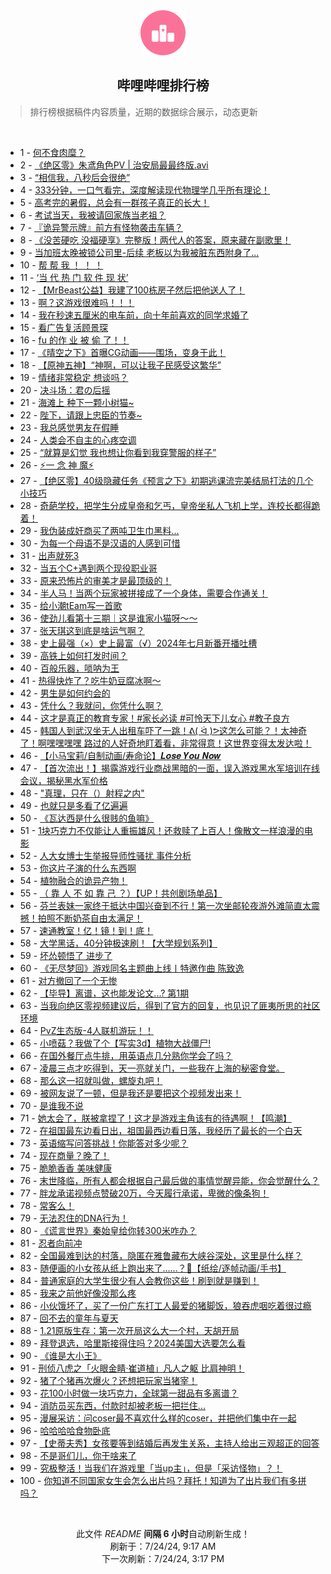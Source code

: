 <div align="center">
    <img src="./assets/icon_rank.png" alt="logo" />
    <h2>哔哩哔哩排行榜</h>
</div>

> 排行榜根据稿件内容质量，近期的数据综合展示，动态更新

<br />

<ul><li><span>1 - <a href=https://www.bilibili.com/BV1gE421w7DZ>何不食肉糜？</a></span></li><li><span>2 - <a href=https://www.bilibili.com/BV1KE421A7EY>《绝区零》朱鸢角色PV | 治安局最最终版.avi</a></span></li><li><span>3 - <a href=https://www.bilibili.com/BV1H142187Sv>“相信我，八秒后会很绝”</a></span></li><li><span>4 - <a href=https://www.bilibili.com/BV1cz421i7k8>333分钟，一口气看完，深度解读现代物理学几乎所有理论！</a></span></li><li><span>5 - <a href=https://www.bilibili.com/BV1hr421K77A>高考完的暑假，总会有一群孩子真正的长大！</a></span></li><li><span>6 - <a href=https://www.bilibili.com/BV1fz421v7YM>考试当天，我被请回家族当老祖？</a></span></li><li><span>7 - <a href=https://www.bilibili.com/BV1Di421h7DU>『诡异警示牌』前方有怪物袭击车辆？</a></span></li><li><span>8 - <a href=https://www.bilibili.com/BV1c4421f72c>《没苦硬吃 没福硬享》完整版！两代人的答案，原来藏在副歌里！</a></span></li><li><span>9 - <a href=https://www.bilibili.com/BV13E421w7Bx>当加班太晚被锁公司里-后续 老板以为我被脏东西附身了...</a></span></li><li><span>10 - <a href=https://www.bilibili.com/BV1nH4y1c7aT>帮 帮 我 ！ ！ ！</a></span></li><li><span>11 - <a href=https://www.bilibili.com/BV1Y4421Z7VY>‘当 代 热 门 软 件 现 状’</a></span></li><li><span>12 - <a href=https://www.bilibili.com/BV1XS411A77b>【MrBeast公益】我建了100栋房子然后把他送人了！</a></span></li><li><span>13 - <a href=https://www.bilibili.com/BV13z421i75E>啊？这游戏很难吗！！！</a></span></li><li><span>14 - <a href=https://www.bilibili.com/BV1uf421B7ow>我在秒速五厘米的电车前，向十年前喜欢的同学求婚了</a></span></li><li><span>15 - <a href=https://www.bilibili.com/BV1tW42197eD>看广告复活顾景琛</a></span></li><li><span>16 - <a href=https://www.bilibili.com/BV1hx4y147Kp>fu 的作 业 被 偷 了！！</a></span></li><li><span>17 - <a href=https://www.bilibili.com/BV1XE421w7sZ>《晴空之下》首曝CG动画——围场，变身于此！</a></span></li><li><span>18 - <a href=https://www.bilibili.com/BV1yr421K7mw>【原神五神】“神啊，可以让我子民感受这繁华”</a></span></li><li><span>19 - <a href=https://www.bilibili.com/BV1ux4y147td>情绪非常稳定 想谈吗？</a></span></li><li><span>20 - <a href=https://www.bilibili.com/BV1XH4y1c7qf>决斗场：君の后摇</a></span></li><li><span>21 - <a href=https://www.bilibili.com/BV15i421a7yX>海滩上 种下一颗小树猫~</a></span></li><li><span>22 - <a href=https://www.bilibili.com/BV1TH4y1c7ML>陛下，请跟上忠臣的节奏~</a></span></li><li><span>23 - <a href=https://www.bilibili.com/BV1Ty411v7BT>我总感觉男友在假睡</a></span></li><li><span>24 - <a href=https://www.bilibili.com/BV1yE4m1R7XX>人类会不自主的心疼空调</a></span></li><li><span>25 - <a href=https://www.bilibili.com/BV1KE421w7tk>“就算是幻觉 我也想让你看到我穿警服的样子”</a></span></li><li><span>26 - <a href=https://www.bilibili.com/BV1W142187yf>⚡️一 念 神 魔⚡️</a></span></li><li><span>27 - <a href=https://www.bilibili.com/BV11r421M7YS>【绝区零】40级隐藏任务《预言之下》初期逃课流完美结局打法的几个小技巧</a></span></li><li><span>28 - <a href=https://www.bilibili.com/BV1Tz421B7mm>奇葩学校，把学生分成皇帝和乞丐，皇帝坐私人飞机上学，连校长都得跪着！</a></span></li><li><span>29 - <a href=https://www.bilibili.com/BV1tr421K7Kv>我伪装成奸商买了两吨卫生巾黑料...</a></span></li><li><span>30 - <a href=https://www.bilibili.com/BV1pz421B73W>为每一个母语不是汉语的人感到可惜</a></span></li><li><span>31 - <a href=https://www.bilibili.com/BV1J142187Di>出声就死3</a></span></li><li><span>32 - <a href=https://www.bilibili.com/BV1T1421t7Ls>当五个C+遇到两个现役职业哥</a></span></li><li><span>33 - <a href=https://www.bilibili.com/BV1z4421Z7wy>原来恐怖片的审美才是最顶级的！</a></span></li><li><span>34 - <a href=https://www.bilibili.com/BV1iy411i7uu>半人马！当两个玩家被拼接成了一个身体，需要合作通关！</a></span></li><li><span>35 - <a href=https://www.bilibili.com/BV1bz421i7yY>给小潮tEam写一首歌</a></span></li><li><span>36 - <a href=https://www.bilibili.com/BV1tw4m1k7Rq>使劲儿看第十三期｜这是谁家小猫呀～～</a></span></li><li><span>37 - <a href=https://www.bilibili.com/BV1DM4m1y7zP>张天琪这到底是啥运气啊？</a></span></li><li><span>38 - <a href=https://www.bilibili.com/BV1mi42167TM>史上最强（×）史上最富（√）2024年七月新番开播吐槽</a></span></li><li><span>39 - <a href=https://www.bilibili.com/BV1ZT42167tS>高铁上如何打发时间？</a></span></li><li><span>40 - <a href=https://www.bilibili.com/BV1TH4y1c7DQ>百般乐器，唢呐为王</a></span></li><li><span>41 - <a href=https://www.bilibili.com/BV1HU411S77v>热得快炸了？吃牛奶豆腐冰啊～</a></span></li><li><span>42 - <a href=https://www.bilibili.com/BV1jf421i7s8>男生是如何约会的</a></span></li><li><span>43 - <a href=https://www.bilibili.com/BV1mS411w7gw>凭什么？我就问，你凭什么啊？</a></span></li><li><span>44 - <a href=https://www.bilibili.com/BV1Df421q7ao>这才是真正的教育专家！#家长必读 #可怜天下儿女心 #教子良方</a></span></li><li><span>45 - <a href=https://www.bilibili.com/BV1iH4y1c7mt>韩国人到武汉坐无人出租车吓了一跳！ᕕ( ᐛ )ᕗ这怎么可能？！太神奇了！啊嘿嘿嘿嘿 路过的人好奇地盯着看，非常得意！这世界变得太发达啦！</a></span></li><li><span>46 - <a href=https://www.bilibili.com/BV1ST421k7RS>【小马宝莉/自制动画/寿命论】𝑳𝒐𝒔𝒆 𝒀𝒐𝒖 𝑵𝒐𝒘</a></span></li><li><span>47 - <a href=https://www.bilibili.com/BV1MX8ceHEn2>【首次流出！】揭露游戏行业商战黑暗的一面，误入游戏黑水军培训在线会议，揭秘黑水军价格</a></span></li><li><span>48 - <a href=https://www.bilibili.com/BV1FE4m1d7sv>"真理，只在（）射程之内"</a></span></li><li><span>49 - <a href=https://www.bilibili.com/BV114421U7ep>也就只是多看了亿遍遍</a></span></li><li><span>50 - <a href=https://www.bilibili.com/BV1Mx4y147Ab>《瓦达西是什么很贱的鱼嘛》</a></span></li><li><span>51 - <a href=https://www.bilibili.com/BV1pM4m1y7wh>1块巧克力不仅能让人重振雄风！还救赎了上百人！像散文一样浪漫的电影</a></span></li><li><span>52 - <a href=https://www.bilibili.com/BV1Cy411e7ar>人大女博士生举报导师性骚扰 事件分析</a></span></li><li><span>53 - <a href=https://www.bilibili.com/BV1er421M7BS>你这片子演的什么东西啊</a></span></li><li><span>54 - <a href=https://www.bilibili.com/BV1ZE4m1X7Cj>植物融合的诡异产物！</a></span></li><li><span>55 - <a href=https://www.bilibili.com/BV1H4421S7CD>（ 靠 人 不 如 靠 己 ？）【UP！共创剧场单品】</a></span></li><li><span>56 - <a href=https://www.bilibili.com/BV11f421q7z1>芬兰表妹一家终于抵达中国兴奋到不行！第一次坐邮轮夜游外滩简直太震撼！拍照不断奶茶自由太满足！</a></span></li><li><span>57 - <a href=https://www.bilibili.com/BV1gb42177CM>速通教室！亿！镜！到！底！</a></span></li><li><span>58 - <a href=https://www.bilibili.com/BV1Hx4y1s7mc>大学黑话，40分钟极速刷！【大学规划系列】</a></span></li><li><span>59 - <a href=https://www.bilibili.com/BV1Uw4m1r7e8>坏怂顿悟了 进步了</a></span></li><li><span>60 - <a href=https://www.bilibili.com/BV1Rf421v7Hp>《无尽梦回》游戏同名主题曲上线丨特邀作曲 陈致逸</a></span></li><li><span>61 - <a href=https://www.bilibili.com/BV1Qi421h7HA>对方撤回了一个无惨</a></span></li><li><span>62 - <a href=https://www.bilibili.com/BV1y4421Z7mZ>【毕导】离谱，这也能发论文...? 第1期</a></span></li><li><span>63 - <a href=https://www.bilibili.com/BV1QU411U7cC>当我向绝区零视频建议后，得到了官方的回复，也见识了匪夷所思的社区环境</a></span></li><li><span>64 - <a href=https://www.bilibili.com/BV1ox4y1x7o9>PvZ生态版-4人联机游玩！！</a></span></li><li><span>65 - <a href=https://www.bilibili.com/BV15U411S7oB>小喷菇？我做了个【写实3d】植物大战僵尸!</a></span></li><li><span>66 - <a href=https://www.bilibili.com/BV1CZ421N78Y>在国外餐厅点牛排，用英语点几分熟你学会了吗？</a></span></li><li><span>67 - <a href=https://www.bilibili.com/BV1Qi421h7E7>凌晨三点才吃得到，天一亮就关门，一些我在上海的秘密食堂。</a></span></li><li><span>68 - <a href=https://www.bilibili.com/BV1tM4m117kW>那么这一招就叫做，螺旋丸吧！</a></span></li><li><span>69 - <a href=https://www.bilibili.com/BV1JU411S7We>被网友说了一顿，但是我还是要把这个视频发出来！</a></span></li><li><span>70 - <a href=https://www.bilibili.com/BV1oz421v7d7>是谁我不说</a></span></li><li><span>71 - <a href=https://www.bilibili.com/BV1xW42197ft>她太会了，朕被拿捏了！这才是游戏主角该有的待遇啊！【鸣潮】</a></span></li><li><span>72 - <a href=https://www.bilibili.com/BV1Hr421M7jH>在祖国最东边看日出，祖国最西边看日落，我经历了最长的一个白天</a></span></li><li><span>73 - <a href=https://www.bilibili.com/BV1BE421F7ZD>英语缩写问答挑战！你能答对多少呢？</a></span></li><li><span>74 - <a href=https://www.bilibili.com/BV1MU411S77n>现在商量？晚了！</a></span></li><li><span>75 - <a href=https://www.bilibili.com/BV1iW42197ax>脆脆香香 美味健康</a></span></li><li><span>76 - <a href=https://www.bilibili.com/BV1Kf421B7My>末世降临，所有人都会根据自己最后做的事情觉醒异能，你会觉醒什么？</a></span></li><li><span>77 - <a href=https://www.bilibili.com/BV1sz421i72L>胖龙承诺视频点赞破20万，今天履行承诺，卑微的像条狗！</a></span></li><li><span>78 - <a href=https://www.bilibili.com/BV18S411w7aU>常客么！</a></span></li><li><span>79 - <a href=https://www.bilibili.com/BV1fS421X7Kv>无法忍住的DNA行为！</a></span></li><li><span>80 - <a href=https://www.bilibili.com/BV1er421M7YD>《谎言世界》秦始皇给你转300米咋办？</a></span></li><li><span>81 - <a href=https://www.bilibili.com/BV1BW42197q3>忍者向前冲</a></span></li><li><span>82 - <a href=https://www.bilibili.com/BV1ub42177di>全国最难到达的村落，隐匿在雅鲁藏布大峡谷深处，这里是什么样？</a></span></li><li><span>83 - <a href=https://www.bilibili.com/BV1bW42197uo>随便画的小女孩从纸上跑出来了……？🤔【纸绘/逐帧动画/手书】</a></span></li><li><span>84 - <a href=https://www.bilibili.com/BV1pb421J7JJ>普通家庭的大学生很少有人会教你这些！刷到就是赚到！</a></span></li><li><span>85 - <a href=https://www.bilibili.com/BV1Lx4y1472i>我来之前他好像没那么疼</a></span></li><li><span>86 - <a href=https://www.bilibili.com/BV141421t7gG>小伙饿坏了，买了一份广东打工人最爱的猪脚饭，狼吞虎咽吃着很过瘾</a></span></li><li><span>87 - <a href=https://www.bilibili.com/BV1Pz421i7wu>回不去的童年与夏天</a></span></li><li><span>88 - <a href=https://www.bilibili.com/BV1ry411e7Gn>1.21原版生存：第一次开局这么大一个村，天胡开局</a></span></li><li><span>89 - <a href=https://www.bilibili.com/BV13b421J7Yr>拜登退选，哈里斯接得住吗？2024美国大选要怎么看</a></span></li><li><span>90 - <a href=https://www.bilibili.com/BV1Pi421a7Xa>《谁是大小王》</a></span></li><li><span>91 - <a href=https://www.bilibili.com/BV1zy411e7U4>刑侦八虎之「火眼金睛·崔道植」凡人之躯 比肩神明！</a></span></li><li><span>92 - <a href=https://www.bilibili.com/BV1SU411U7AS>猪了个猪再次爆火？还想把玩家当猪宰！</a></span></li><li><span>93 - <a href=https://www.bilibili.com/BV1SS421X72q>花100小时做一块巧克力，全球第一甜品有多离谱？</a></span></li><li><span>94 - <a href=https://www.bilibili.com/BV1US421X7ha>消防员买东西，付款时却被老板一把拦住...</a></span></li><li><span>95 - <a href=https://www.bilibili.com/BV13b421J77t>漫展采访：问coser最不喜欢什么样的coser，并把他们集中在一起</a></span></li><li><span>96 - <a href=https://www.bilibili.com/BV1wi421a7tN>哈哈哈哈食物卧底</a></span></li><li><span>97 - <a href=https://www.bilibili.com/BV1xr421M7KS>【史蒂夫秀】女孩要等到结婚后再发生关系，主持人给出三观超正的回答</a></span></li><li><span>98 - <a href=https://www.bilibili.com/BV1Zf421q71s>不是哥们儿，你干啥来了</a></span></li><li><span>99 - <a href=https://www.bilibili.com/BV1WE4m1R7ta>究极整活！当我们在游戏里「当up主」，但是「采访怪物」？！</a></span></li><li><span>100 - <a href=https://www.bilibili.com/BV1t1421t7CM>你知道不同国家女生会怎么出片吗？拜托！知道为了出片我们有多拼吗？</a></span></li></ul>

<br />

<p align=center>此文件 <i>README</i> <b>间隔 6 小时</b>自动刷新生成！<br>刷新于：7/24/24, 9:17 AM<br>下一次刷新：7/24/24, 3:17 PM</p>